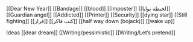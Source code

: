 [[Dear New Year]]
[[Bandage]]
[[blood]]
[[Imposter]]
[[لخبطة نوايا]]
[[Guardian angel]]
[[Addicted]]
[[Printer]]
[[Security]]
[[dying star]]
[[Still fighting]]
[[قرار]]
[[كنت فاكر]]
[[half way down (bojack)]]
[[wake up]]

Ideas
[[dear dream]]
[[Writing/pessimistic]]
[[Writing/Let’s pretend]]



